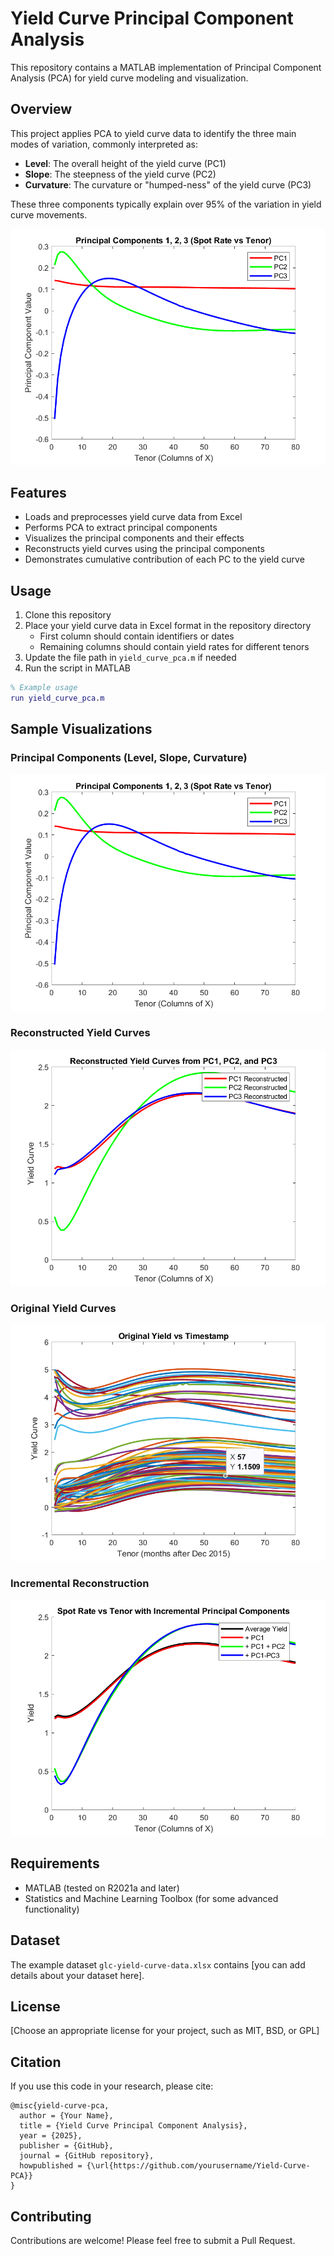# Yield Curve Principal Component Analysis

This repository contains a MATLAB implementation of Principal Component Analysis (PCA) for yield curve modeling and visualization.

## Overview

This project applies PCA to yield curve data to identify the three main modes of variation, commonly interpreted as:
- **Level**: The overall height of the yield curve (PC1)
- **Slope**: The steepness of the yield curve (PC2)
- **Curvature**: The curvature or "humped-ness" of the yield curve (PC3)

These three components typically explain over 95% of the variation in yield curve movements.

![Principal Components](images/pc1.png)

## Features

- Loads and preprocesses yield curve data from Excel
- Performs PCA to extract principal components
- Visualizes the principal components and their effects
- Reconstructs yield curves using the principal components
- Demonstrates cumulative contribution of each PC to the yield curve

## Usage

1. Clone this repository
2. Place your yield curve data in Excel format in the repository directory
   - First column should contain identifiers or dates
   - Remaining columns should contain yield rates for different tenors
3. Update the file path in `yield_curve_pca.m` if needed
4. Run the script in MATLAB

```matlab
% Example usage
run yield_curve_pca.m
```

## Sample Visualizations

### Principal Components (Level, Slope, Curvature)
![Principal Components](images/pc1.png)

### Reconstructed Yield Curves
![Reconstructed Yield Curves](images/pc2.png)

### Original Yield Curves
![Original Yield Curves](images/pc3.png)

### Incremental Reconstruction
![Incremental Reconstruction](images/pc4.png)

## Requirements

- MATLAB (tested on R2021a and later)
- Statistics and Machine Learning Toolbox (for some advanced functionality)

## Dataset

The example dataset `glc-yield-curve-data.xlsx` contains [you can add details about your dataset here].

## License

[Choose an appropriate license for your project, such as MIT, BSD, or GPL]

## Citation

If you use this code in your research, please cite:

```
@misc{yield-curve-pca,
  author = {Your Name},
  title = {Yield Curve Principal Component Analysis},
  year = {2025},
  publisher = {GitHub},
  journal = {GitHub repository},
  howpublished = {\url{https://github.com/yourusername/Yield-Curve-PCA}}
}
```

## Contributing

Contributions are welcome! Please feel free to submit a Pull Request.
